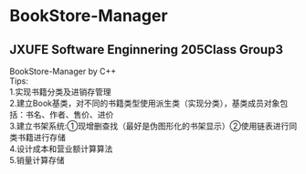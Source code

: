 # BookStore-Manager
JXUFE Software Enginnering 205Class Group3<br>
----
BookStore-Manager by C++<br>
Tips:<br>
1.实现书籍分类及进销存管理<br>
2.建立Book基类，对不同的书籍类型使用派生类（实现分类），基类成员对象包括：书名、作者、售价、进价<br>
3.建立书架系统:①现增删查找（最好是伪图形化的书架显示）②使用链表进行同类书籍进行存储<br>
4.设计成本和营业额计算算法<br>
5.销量计算存储<br>
